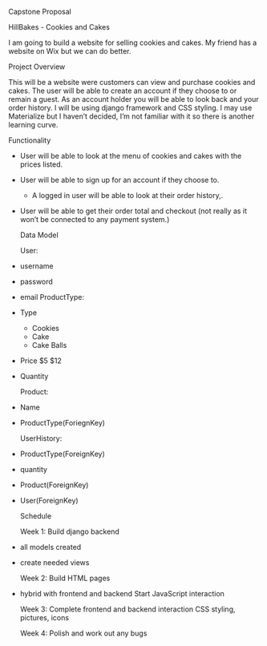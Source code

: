 Capstone Proposal

HillBakes - Cookies and Cakes

I am going to build a website for selling cookies and cakes. My friend has a website on Wix but we can do better.

Project Overview

This will be a website were customers can view and purchase cookies and cakes. The user will be able to create an account if they choose to or remain a guest. As an account holder you will be able to look back and your order history. I will be using django framework and CSS styling. I may use Materialize but I haven’t decided, I’m not familiar with it so there is another learning curve.

Functionality

- User will be able to look at the menu of cookies and cakes with the prices listed.
- User will be able to sign up for an account if they choose to.
  - A logged in user will be able to look at their order history,.
- User will be able to get their order total and checkout (not really as it won’t be connected to any payment system.)

  Data Model

  User:

- username
- password
- email
  ProductType:
- Type
  - Cookies
  - Cake
  - Cake Balls
- Price
  $5
  $12
- Quantity

  Product:

- Name
- ProductType(ForiegnKey)

  UserHistory:

- ProductType(ForeignKey)
- quantity
- Product(ForeignKey)
- User(ForeignKey)

  Schedule

  Week 1:
  Build django backend

- all models created
- create needed views

  Week 2:
  Build HTML pages

- hybrid with frontend and backend
  Start JavaScript interaction

  Week 3:
  Complete frontend and backend interaction
  CSS styling, pictures, icons

  Week 4:
  Polish and work out any bugs
